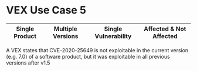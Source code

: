 # VEX Use Case 5

| Single Product | Multiple Versions | Single Vulnerability | Affected & Not Affected |
| --- | --- | --- | --- |

A VEX states that CVE-2020-25649 is not exploitable in the current version (e.g. 7.0) of a software product, 
but it was exploitable in all previous versions after v1.5
